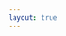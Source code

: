```yaml
---
layout: true
---
```

<style type="text/css">

.fancybox-caption__body {
    max-height: 0vh;
    overflow: auto;
    pointer-events: all;
}





    .header-inner{
         display: none;
    }
    .sidebar{
        display: none;
    }
    .content{
        margin-bottom: 360px;
    }
    .content-wrap{
       width: 100%;
       // box-sizing: content-box;
       padding: initial !important;
       background:url('https://s2.ax1x.com/2019/09/07/nlL4pR.jpg');
    }
    
	.main-inner{
		width: 100%;
	}
	.main {
        padding-bottom: 150px;
        margin-top: 0px;
        background:url('https://s2.ax1x.com/2019/09/07/nlL4pR.jpg');
	}
	.main-inner{
		margin-top: unset;
	}
	.page-post-detail .post-meta{
		display: none;
	}
	body {
		background-image: unset;
		background-attachment: unset;
		background-size: 100%;
		/*background-position: top left;*/
	}
	.header{
		background: rgba(28, 25, 25, 0.6);
		border-bottom: unset;
	}
	.menu .menu-item a{
		    font-weight: 300;
    		color: #e6eaed;
	}
	.footer-inner {
    	 padding-left: 0px;
    }
    
    img:hover {
        //opacity:0.8; /*透明度*/
        //filter:alpha(opacity=100); /* For IE8 and earlier */
    }

	.imgbox{
	    margin-top: 20px;
	    padding: 1px 10px;
        width: 100%;
        overflow: hidden;
        height: 250px;
	    border-right: 1px solid #bcbcbc;
	    background:url('https://s2.ax1x.com/2019/09/07/nlL4pR.jpg');
	}
	.box{
		visibility: visible;
		overflow: auto; 
		zoom: 1;
	}
	.box li{
        float: left;
        width: 25%;
        position: relative;
        overflow: hidden;
        text-align: center;
        list-style: none;
        margin: 0;
        /*display: inline;*/
        padding: 0;
        height: 360px;
	}
	.box li span{
        display: block;
        padding: 12% 7% 10% 7%;
        min-height: 80px;
        //background: #fff;
        color: #222;
        font-size: 16px;
        font-weight: 600;
        line-height: 26px;
        -webkit-box-sizing: border-box;
        box-sizing: border-box;
	}

	img.imgitem{
		padding: unset;
		padding: unset;
		border: unset;
		position: relative;
		padding: 0px;
		height: 100%;
		width: 100%;
	}

    div#posts.posts-expand {
        border: unset;
        padding: unset;
        margin-bottom: 10px;
    }
    .posts-expand .post-body img{
        padding: 0px !important;
    }
    .box p{
        margin-top: -25px;
        display: block;
        background: #121212;
        color: #fff;
        font-size: 14px;
        -webkit-box-sizing: border-box;
        box-sizing: border-box;
        text-align: center;
    }
    
    .box span strong{
        background: rgba(0,0,0,0.4);
        padding: 20px;
    }
    
    .posts-expand .post-title {
        display: none;
    }
    
    .title{
        margin: 10px auto;
        display: inline-block;
        vertical-align: middle;
        //background: url(/images/beichen.jpg);
        font: 85px/250px 'ChaletComprimeMilanSixty';
        //background-position: left bottom !important;
        background-position: center center !important;
        color: #fff;
        background-size: 100% auto !important; 
        -webkit-background-size: cover; 
        -moz-background-size: cover;
        -o-background-size: cover;
        width: 100%;
        text-align: center;
        border: unset;
        height: 560px;
        cursor: unset !important;
        -webkit-box-sizing: border-box;
        box-sizing: border-box;
    }

    @media (max-width: 767px){
        .box li {
            width: 98%;
        }
        .title {
            height: 200px;
        }
        
        .box span {
            min-height: 80px;
            border-right: unset;
            font-size: 17px;
        }
        .box p{
            border-right: unset;
            font-size: 12px;
          
        }
        .posts-expand {
            margin: unset;
        }
    
    }

    @media (min-width: 1600px){
    
        .container .main-inner{
            width: 100%;
        }
    }

</style>

<div id="box" class="box"></div>

<script type="text/javascript">
   
   // 相册json
   var json = 
    [
    	[
            {
                'title': 'pixiv',
                
                'url': 'https://gitee.com/BT-boy/photos/raw/master/img/infocenterbg.a1a0d152.jpg'
            },
            {
                'title': '9月雨后',
                'url': 'https://gitee.com/BT-boy/photos/raw/master/img/83006789_p0.jpg'
            },
            {
                'title': '五花肉',
                'url': 'https://raw.githubusercontent.com/a2603802339/tuchuang/master/img/82874993_p0.jpg'
            },
            {
                'title': '五花肉+1',
                'url': 'https://raw.githubusercontent.com/a2603802339/tuchuang/master/img/82978693_p0.jpg'
            },
            {
                'title': '别样的艳',
                'url': 'https://gitee.com/BT-boy/photos/raw/master/img/c07233b99acd20e907387df8dee7b190.jpg'
            },
            {
                'title': '远处的城堡',
                'url': 'https://gitee.com/BT-boy/photos/raw/master/img/82802980_p0.jpg'
            },
            {
                'title': '夕阳红',
                'url': 'https://raw.githubusercontent.com/a2603802339/tuchuang/master/img/82967262_p0.png'
            },
            {
                'title': '卢浮宫',
                'url': 'https://raw.githubusercontent.com/a2603802339/tuchuang/master/img/15466735_p0.jpg'
            },
            {
                'title': '景区一角',
                'url': 'https://raw.githubusercontent.com/a2603802339/tuchuang/master/img/83005883_p0.png'
            },
            {
                'title': '夕阳🌇',
                'url': 'https://raw.githubusercontent.com/a2603802339/tuchuang/master/img/75886476_p0.jpg'
            },
            {
                'title': '冰沟丹霞',
                'url': 'https://gitee.com/BT-boy/photos/raw/master/img/30687834_p0.jpg'
            },
            {
                'title': '别样的雨后',
                'url': 'https://gitee.com/BT-boy/photos/raw/master/img/82727901_p0_master1200.jpg'
            },
            {
                'title': '卢浮宫',
                'url': 'https://gitee.com/BT-boy/photos/raw/master/img/82637642_p0_master1200.jpg'
            }
    	],
    	
    	[
            {
                'title': '壁纸',
                'url': 'https://gitee.com/BT-boy/photos/raw/master/img/milad-b-fakurian-LYPZ29ve8mI-unsplash.jpg'
            },
            {
                'title': '一天的行程',
                'url': 'https://gitee.com/BT-boy/photos/raw/master/img/hector-j-rivas-1FxMET2U5dU-unsplash.jpg'
            },
            {
                'title': '珠峰国家公园',
                'url': 'https://gitee.com/BT-boy/photos/raw/master/img/rui-matayoshi-IfC4e4sdEYc-unsplash.jpg'
            },
            {
                'title': '盘山公路',
                'url': 'https://gitee.com/BT-boy/photos/raw/master/img/albert-s-XrvrRXJORPU-unsplash.jpg'
            },
            {
                'title': '保护区',
                'url': 'https://gitee.com/BT-boy/photos/raw/master/img/aston-yao-Ebz3RWJTJrE-unsplash.jpg'
            },
            {
                'title': '珠峰大本营',
                'url': 'https://gitee.com/BT-boy/photos/raw/master/img/karim-manjra-gVa7zpwsxZo-unsplash.jpg'
            },
            {
                'title': '氧气瓶',
                'url': 'https://gitee.com/BT-boy/photos/raw/master/img/karim-manjra-RxenDIopGN4-unsplash.jpg'
            },
            {
                'title': '珠峰日出',
                'url': 'https://gitee.com/BT-boy/photos/raw/master/img/franck-v-1JePildXM7g-unsplash.jpg'
            },
            {
                'title': '寺庙',
                'url': 'https://gitee.com/BT-boy/photos/raw/master/img/karim-manjra-rYDiAOGTJkc-unsplash.jpg'
            }
    	]
    ]
    
    var content = json2Array(json);
        
    var wid = 250;
    if ((window.innerWidth) > 1200) {
        wid = (window.innerWidth*3)/18;
    }
    var box = document.getElementById('box');
    
    var i=0;
    for (var i = 0; i < content.length; i++) {
    	var conBox = document.createElement("div");
    	conBox.id = 'conBox'+i;
    	box.appendChild(conBox);
    	var item = document.createElement("div");
    	var title = content[i][0].title;
    	var url = content[i][0].url;
    	item.innerHTML = "<button class = 'title' style = 'background: url(" + url + ");'><span style = 'display: inline;'><strong style = 'color:#f0f3f6;' >" + title + "</strong></span></button>";
    	conBox.appendChild(item);
    
    	for (var j = 1; j < content[i].length ; j++) {
    		var _title = content[i][j].title;
    		var _url = content[i][j].url;
    		var item = document.createElement("li");
    		item.innerHTML="<div class = 'imgbox' id = 'imgbox' style = 'height: " + wid + "px;'><img class = 'imgitem' src='" + _url + "' alt='" + _url + "'></div><span>" + _title +"</span>";
    		conBox.appendChild(item);
    	}
    }
    
    //json转二维数组
    function json2Array(arr) {
        for (var i=0; i<arr.length; i++) {
            var tmpArr = []
            for (var attr in arr[i]) {
                tmpArr.push(arr[i][attr])
            }
            arr[i] = tmpArr
        }
        return arr
    }

</script>